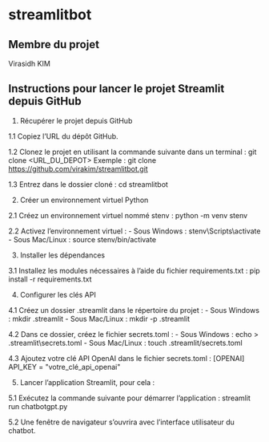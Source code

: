 # streamlitbot
## Membre du projet
Virasidh KIM

## Instructions pour lancer le projet Streamlit depuis GitHub

1. Récupérer le projet depuis GitHub

1.1 Copiez l’URL du dépôt GitHub.

1.2 Clonez le projet en utilisant la commande suivante dans un terminal :
    git clone <URL_DU_DEPOT>
    Exemple :
    git clone https://github.com/virakim/streamlitbot.git

1.3 Entrez dans le dossier cloné :
    cd streamlitbot

2. Créer un environnement virtuel Python

2.1 Créez un environnement virtuel nommé stenv :
    python -m venv stenv

2.2 Activez l’environnement virtuel :
    - Sous Windows :
        stenv\Scripts\activate
    - Sous Mac/Linux :
        source stenv/bin/activate

3. Installer les dépendances

3.1 Installez les modules nécessaires à l’aide du fichier requirements.txt :
    pip install -r requirements.txt

4. Configurer les clés API

4.1 Créez un dossier .streamlit dans le répertoire du projet :
    - Sous Windows :
        mkdir .streamlit
    - Sous Mac/Linux :
        mkdir -p .streamlit

4.2 Dans ce dossier, créez le fichier secrets.toml :
    - Sous Windows :
        echo > .streamlit\secrets.toml
    - Sous Mac/Linux :
        touch .streamlit/secrets.toml

4.3 Ajoutez votre clé API OpenAI dans le fichier secrets.toml :
    [OPENAI]
    API_KEY = "votre_clé_api_openai"

5. Lancer l’application Streamlit, pour cela :

5.1 Exécutez la commande suivante pour démarrer l’application :
    streamlit run chatbotgpt.py
    
5.2 Une fenêtre de navigateur s’ouvrira avec l’interface utilisateur du chatbot.
